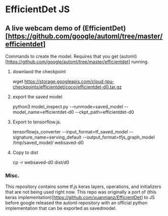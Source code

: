 # EfficientDet JS

## A live webcam demo of (EfficientDet)[https://github.com/google/automl/tree/master/efficientdet] 


Commands to create the model. Requires that you get (automl)[https://github.com/google/automl/tree/master/efficientdet] running.

1. downlaod the checkpoint

    wget https://storage.googleapis.com/cloud-tpu-checkpoints/efficientdet/coco/efficientdet-d0.tar.gz

2. export the saved model

    python3 model_inspect.py --runmode=saved_model --model_name=efficientdet-d0 --ckpt_path=efficientdet-d0 

3. Export to tensorflow.js.

    tensorflowjs_converter --input_format=tf_saved_model --signature_name=serving_default --output_format=tfjs_graph_model  /tmp/saved_model/ websaved-d0 

4. Copy to dist

    cp -r websaved-d0 dist/d0 


### Misc.

This repository contains some tf.js keras layers, operations, and initializers that are not being used right now. This repo was originally a port of (this keras implementation)[https://github.com/xuannianz/EfficientDet] to JS before google released the automl repository with an official python implementation that can be exported as savedmodel.